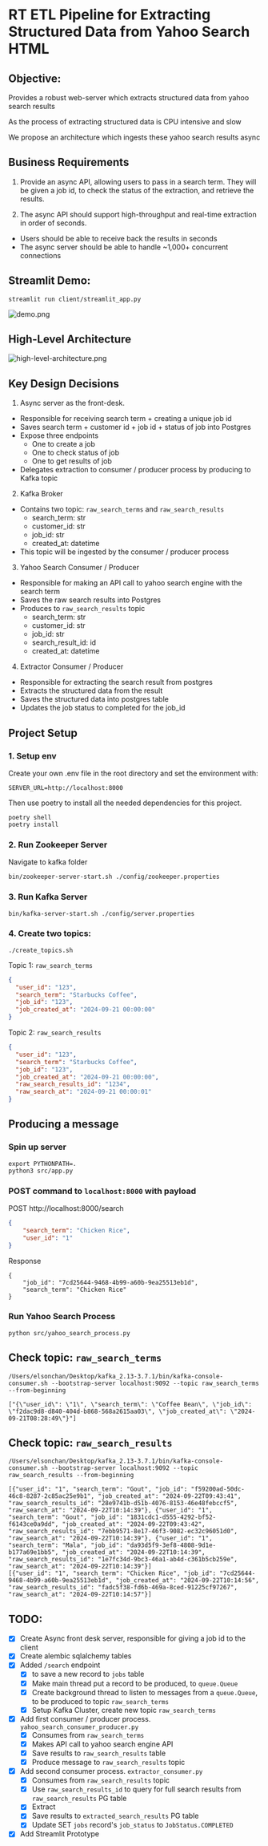# RT ETL Pipeline for Extracting Structured Data from Yahoo Search HTML

## Objective:

Provides a robust web-server which extracts structured data from yahoo search results

As the process of extracting structured data is CPU intensive and slow

We propose an architecture which ingests these yahoo search results async

## Business Requirements

1. Provide an async API, allowing users to pass in a search term. They will be given a job id, to check the status of the extraction, and retrieve the results.

2. The async API should support high-throughput and real-time extraction in order of seconds.
- Users should be able to receive back the results in seconds
- The async server should be able to handle ~1,000+ concurrent connections

## Streamlit Demo:

```commandline
streamlit run client/streamlit_app.py
```

![demo.png](./images/demo.png)

## High-Level Architecture

![high-level-architecture.png](./images/high-level-architecture.png)

## Key Design Decisions

1. Async server as the front-desk.
- Responsible for receiving search term + creating a unique job id
- Saves search term + customer id + job id + status of job into Postgres
- Expose three endpoints
  - One to create a job
  - One to check status of job
  - One to get results of job
- Delegates extraction to consumer / producer process by producing to Kafka topic

2. Kafka Broker
- Contains two topic: `raw_search_terms` and `raw_search_results`
  - search_term: str
  - customer_id: str
  - job_id: str
  - created_at: datetime
- This topic will be ingested by the consumer / producer process

3. Yahoo Search Consumer / Producer
- Responsible for making an API call to yahoo search engine with the search term
- Saves the raw search results into Postgres
- Produces to `raw_search_results` topic
  - search_term: str
  - customer_id: str
  - job_id: str
  - search_result_id: id
  - created_at: datetime

4. Extractor Consumer / Producer
- Responsible for extracting the search result from postgres
- Extracts the structured data from the result
- Saves the structured data into postgres table
- Updates the job status to completed for the job_id

## Project Setup

### 1. Setup env

Create your own .env file in the root directory and set the environment with:
```commandline
SERVER_URL=http://localhost:8000
```
Then use poetry to install all the needed dependencies for this project.
```commandline
poetry shell
poetry install
```

### 2. Run Zookeeper Server

Navigate to kafka folder

```commandline
bin/zookeeper-server-start.sh ./config/zookeeper.properties
```

### 3. Run Kafka Server

```commandline
bin/kafka-server-start.sh ./config/server.properties
```

### 4. Create two topics:

```
./create_topics.sh
```

Topic 1: `raw_search_terms`

```json
{
  "user_id": "123",
  "search_term": "Starbucks Coffee",
  "job_id": "123",
  "job_created_at": "2024-09-21 00:00:00"
}
```

Topic 2: `raw_search_results`

```json
{
  "user_id": "123",
  "search_term": "Starbucks Coffee",
  "job_id": "123",
  "job_created_at": "2024-09-21 00:00:00", 
  "raw_search_results_id": "1234",
  "raw_search_at": "2024-09-21 00:00:01"
}
```

## Producing a message

### Spin up server

```commandline
export PYTHONPATH=.
python3 src/app.py
```

### POST command to `localhost:8000` with payload

POST http://localhost:8000/search

```json
{
	"search_term": "Chicken Rice",
	"user_id": "1"
}
```

Response

```
{
	"job_id": "7cd25644-9468-4b99-a60b-9ea25513eb1d",
	"search_term": "Chicken Rice"
}
```

### Run Yahoo Search Process

```commandline
python src/yahoo_search_process.py
```

## Check topic: `raw_search_terms`

```commandline
/Users/elsonchan/Desktop/kafka_2.13-3.7.1/bin/kafka-console-consumer.sh --bootstrap-server localhost:9092 --topic raw_search_terms --from-beginning

["{\"user_id\": \"1\", \"search_term\": \"Coffee Bean\", \"job_id\": \"f2dac9d8-d840-404d-b868-568a2615aa03\", \"job_created_at\": \"2024-09-21T08:28:49\"}"]
```

## Check topic: `raw_search_results`

```commandline
/Users/elsonchan/Desktop/kafka_2.13-3.7.1/bin/kafka-console-consumer.sh --bootstrap-server localhost:9092 --topic raw_search_results --from-beginning

[{"user_id": "1", "search_term": "Gout", "job_id": "f59200ad-50dc-46c8-8287-2c85ac25e9b1", "job_created_at": "2024-09-22T09:43:41", "raw_search_results_id": "28e9741b-d51b-4076-8153-46e48febccf5", "raw_search_at": "2024-09-22T10:14:39"}, {"user_id": "1", "search_term": "Gout", "job_id": "1831cdc1-d555-4292-bf52-f6143ce0a9dd", "job_created_at": "2024-09-22T09:43:42", "raw_search_results_id": "7ebb9571-8e17-46f3-9082-ec32c96051d0", "raw_search_at": "2024-09-22T10:14:39"}, {"user_id": "1", "search_term": "Mala", "job_id": "da93d5f9-3ef8-4808-9d1e-b177a69e1bb5", "job_created_at": "2024-09-22T10:14:39", "raw_search_results_id": "1e7fc34d-9bc3-46a1-ab4d-c361b5cb259e", "raw_search_at": "2024-09-22T10:14:39"}]
[{"user_id": "1", "search_term": "Chicken Rice", "job_id": "7cd25644-9468-4b99-a60b-9ea25513eb1d", "job_created_at": "2024-09-22T10:14:56", "raw_search_results_id": "fadc5f38-fd6b-469a-8ced-91225cf97267", "raw_search_at": "2024-09-22T10:14:57"}]
```

## TODO:
- [x] Create Async front desk server, responsible for giving a job id to the client
- [x] Create alembic sqlalchemy tables
- [x] Added `/search` endpoint 
  - [x] to save a new record to `jobs` table
  - [x] Make main thread put a record to be produced, to `queue.Queue`
  - [x] Create background thread to listen to messages from a `queue.Queue`, to be produced to topic `raw_search_terms`
  - [x] Setup Kafka Cluster, create new topic `raw_search_terms`
- [x] Add first consumer / producer process. `yahoo_search_consumer_producer.py`
  - [x] Consumes from `raw_search_terms`
  - [x] Makes API call to yahoo search engine API
  - [x] Save results to `raw_search_results` table
  - [x] Produce message to `raw_search_results` topic
- [x] Add second consumer process. `extractor_consumer.py`
  - [x] Consumes from `raw_search_results` topic
  - [x] Use `raw_search_results_id` to query for full search results from `raw_search_results` PG table
  - [x] Extract
  - [x] Save results to `extracted_search_results` PG table
  - [x] Update SET `jobs` record's `job_status` to `JobStatus.COMPLETED`
- [x] Add Streamlit Prototype